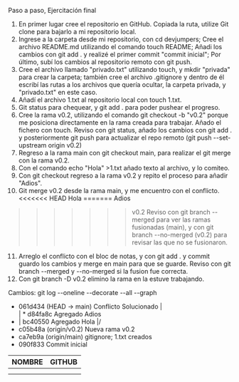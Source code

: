 Paso a paso, Ejercitación final
1) En primer lugar cree el repositorio en GitHub. Copiada la ruta, utilize Git clone para bajarlo a mi repositorio local. 
2) Ingrese a la carpeta desde mi repositorio, con cd devjumpers; Cree el archivo README.md utilizando el comando touch README; Añadi los cambios con git add . y realizé el primer commit "commit inicial"; Por último, subí los cambios al repositorio remoto con git push.
3) Cree el archivo llamado "privado.txt" utilizando touch, y mkdir "privada" para crear la carpeta; también cree el archivo .gitignore y dentro de él escribí las rutas a los archivos que quería ocultar, la carpeta privada, y "privado.txt" en este caso.
4) Añadí el archivo 1.txt al repositorio local con touch 1.txt. 
5) Git status para chequear, y git add . para poder pushear el progreso.
6) Cree la rama v0.2, utilizando el comando git checkout -b "v0.2" porque me posiciona directamente en la rama creada para trabajar. Añado el fichero con touch. Reviso con git status, añado los cambios con git add . y posteriormente git push para actualizar el repo remoto (git push --set-upstream origin v0.2)
7) Regreso a la rama main con git checkout main, para realizar el git merge con la rama v0.2. 
8) Con el comando echo "Hola" >1.txt añado texto al archivo, y lo comiteo. 
9) Con git checkout regreso a la rama v0.2 y repito el proceso para añadir "Adios". 
10) Git merge v0.2 desde la rama main, y me encuentro con el conflicto.
<<<<<<< HEAD
Hola
=======
Adios
>>>>>>> v0.2
Reviso con git branch --merged para ver las ramas fusionadas (main), y con git branch --no-merged (v0.2) para revisar las que no se fusionaron.
11) Arreglo el conflicto con el bloc de notas, y con git add . y commit guardo los cambios y merge en main para que se guarde. Reviso con git branch --merged y --no-merged si la fusion fue correcta. 
12) Con git branch -D v0.2 elimino la rama en la estuve trabajando. 

Cambios: 
 git  log --oneline --decorate --all --graph
*   061d434 (HEAD -> main) Conflicto Solucionado
|\
| * d84fa8c Agregado Adios
* | bc40550 Agregado Hola
|/
* c05b48a (origin/v0.2) Nueva rama v0.2
* ca7eb9a (origin/main) gitignore; 1.txt creados
* 090f833 Commit inicial

| NOMBRE | GITHUB | 
| ------ | ------ |
|        |        |
|        |        |

